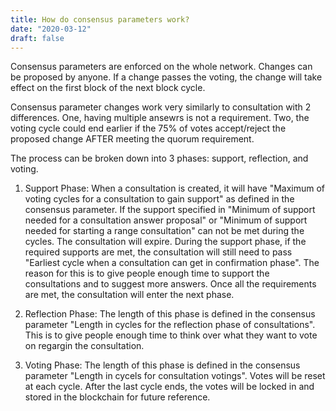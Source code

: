 ```yaml
---
title: How do consensus parameters work?
date: "2020-03-12"
draft: false
---
```


Consensus parameters are enforced on the whole network. Changes can be proposed by anyone. If a change passes the voting, the change will take effect on the first block of the next block cycle.

Consensus parameter changes work very similarly to consultation with 2 differences. One, having multiple ansewrs is not a requirement. Two, the voting cycle could end earlier if the 75% of votes accept/reject the proposed change AFTER meeting the quorum requirement.

The process can be broken down into 3 phases: support, reflection, and voting.

1. Support Phase:
When a consultation is created, it will have "Maximum of voting cycles for a consultation to gain support" as defined in the consensus parameter. If the support specified in "Minimum of support needed for a consultation answer proposal" or "Minimum of support needed for starting a range consultation" can not be met during the cycles. The consultation will expire. During the support phase, if the required supports are met, the consultation will still need to pass "Earliest cycle when a consultation can get in confirmation phase". The reason for this is to give people enough time to support the consultations and to suggest more answers. Once all the requirements are met, the consultation will enter the next phase.

2. Reflection Phase:
The length of this phase is defined in the consensus parameter "Length in cycles for the reflection phase of consultations". This is to give people enough time to think over what they want to vote on regargin the consultation.

3. Voting Phase:
The length of this phase is defined in the consensus parameter "Length in cycels for consultation votings". Votes will be reset at each cycle. After the last cycle ends, the votes will be locked in and stored in the blockchain for future reference. 

